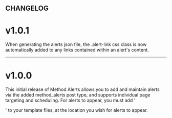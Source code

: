 ## CHANGELOG

# v1.0.1

When generating the alerts json file, the .alert-link css class is now automatically added to any links contained within an alert's content.

---

# v1.0.0

This initial release of Method Alerts allows you to add and maintain alerts via the added method_alerts post type, and supports individual page targeting and scheduling. For alerts to appear, you must add '<div class="method-alerts-container"></div>' to your template files, at the location you wish for alerts to appear.